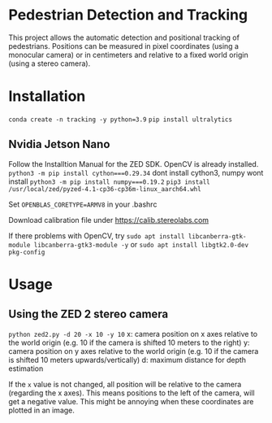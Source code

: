 # Pedestrian Detection and Tracking
This project allows the automatic detection and positional tracking of pedestrians.
Positions can be measured in pixel coordinates (using a monocular camera) or in centimeters and relative to a fixed world origin (using a stereo camera).

# Installation
`conda create -n tracking -y python=3.9`
`pip install ultralytics`

## Nvidia Jetson Nano 
Follow the Installtion Manual for the ZED SDK.
OpenCV is already installed.
`python3 -m pip install cython===0.29.34`  dont install cython3, numpy wont install
`python3 -m pip install numpy===0.19.2`
`pip3 install /usr/local/zed/pyzed-4.1-cp36-cp36m-linux_aarch64.whl`

Set `OPENBLAS_CORETYPE=ARMV8` in your .bashrc

Download calibration file under https://calib.stereolabs.com

If there problems with OpenCV, try `sudo apt install libcanberra-gtk-module libcanberra-gtk3-module -y` or `sudo apt install libgtk2.0-dev pkg-config`

# Usage
## Using the ZED 2 stereo camera
`python zed2.py -d 20 -x 10 -y 10`
x: camera position on x axes relative to the world origin (e.g. 10 if the camera is shifted 10 meters to the right)
y: camera position on y axes relative to the world origin (e.g. 10 if the camera is shifted 10 meters upwards/vertically)
d: maximum distance for depth estimation

If the `x` value is not changed, all position will be relative to the camera (regarding the x axes). This means positions to the left of the camera, will get a negative value. This might be annoying when these coordinates are plotted in an image. 